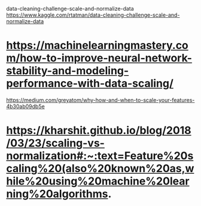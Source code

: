 data-cleaning-challenge-scale-and-normalize-data
https://www.kaggle.com/rtatman/data-cleaning-challenge-scale-and-normalize-data

# https://machinelearningmastery.com/how-to-improve-neural-network-stability-and-modeling-performance-with-data-scaling/

https://medium.com/greyatom/why-how-and-when-to-scale-your-features-4b30ab09db5e

# https://kharshit.github.io/blog/2018/03/23/scaling-vs-normalization#:~:text=Feature%20scaling%20(also%20known%20as,while%20using%20machine%20learning%20algorithms.

